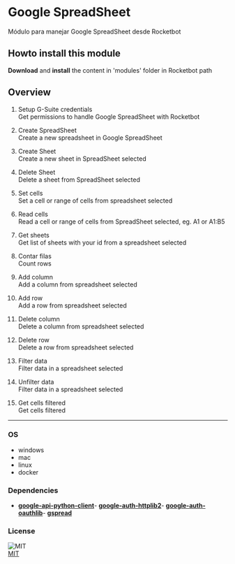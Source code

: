 



# Google SpreadSheet
  
Módulo para manejar Google SpreadSheet desde Rocketbot  

## Howto install this module
  
__Download__ and __install__ the content in 'modules' folder in Rocketbot path  



## Overview


1. Setup G-Suite credentials  
Get permissions to handle Google SpreadSheet with Rocketbot

2. Create SpreadSheet  
Create a new spreadsheet in Google SpreadSheet

3. Create Sheet  
Create a new sheet in SpreadSheet selected

4. Delete Sheet  
Delete a sheet from SpreadSheet selected

5. Set cells  
Set a cell or range of cells from spreadsheet selected

6. Read cells  
Read a cell or range of cells from SpreadSheet selected, eg. A1 or A1:B5

7. Get sheets  
Get list of sheets with your id from a spreadsheet selected

8. Contar filas  
Count rows

9. Add column  
Add a column from spreadsheet selected

10. Add row  
Add a row from spreadsheet selected

11. Delete column  
Delete a column from spreadsheet selected

12. Delete row  
Delete a row from spreadsheet selected

13. Filter data  
Filter data in a spreadsheet selected

14. Unfilter data  
Filter data in a spreadsheet selected

15. Get cells filtered  
Get cells filtered  




----
### OS

- windows
- mac
- linux
- docker

### Dependencies
- [**google-api-python-client**](https://pypi.org/project/google-api-python-client/)- [**google-auth-httplib2**](https://pypi.org/project/google-auth-httplib2/)- [**google-auth-oauthlib**](https://pypi.org/project/google-auth-oauthlib/)- [**gspread**](https://pypi.org/project/gspread/)
### License
  
![MIT](https://camo.githubusercontent.com/107590fac8cbd65071396bb4d04040f76cde5bde/687474703a2f2f696d672e736869656c64732e696f2f3a6c6963656e73652d6d69742d626c75652e7376673f7374796c653d666c61742d737175617265)  
[MIT](http://opensource.org/licenses/mit-license.ph)